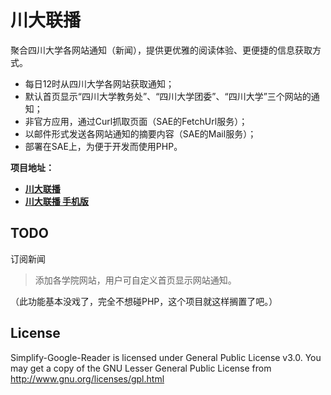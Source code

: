 川大联播
========
聚合四川大学各网站通知（新闻），提供更优雅的阅读体验、更便捷的信息获取方式。

* 每日12时从四川大学各网站获取通知；
* 默认首页显示“四川大学教务处”、“四川大学团委”、“四川大学”三个网站的通知；
* 非官方应用，通过Curl抓取页面（SAE的FetchUrl服务）；
* 以邮件形式发送各网站通知的摘要内容（SAE的Mail服务）；
* 部署在SAE上，为便于开发而使用PHP。

**项目地址：**
* **[川大联播](http://iscu.sinaapp.com/)**
* **[川大联播 手机版](http://iscu.sinaapp.com/m)**

TODO
-------------
订阅新闻
> 添加各学院网站，用户可自定义首页显示网站通知。

（此功能基本没戏了，完全不想碰PHP，这个项目就这样搁置了吧。）

License
-------
Simplify-Google-Reader is licensed under General Public License v3.0. 
You may get a copy of the GNU Lesser General Public License from <http://www.gnu.org/licenses/gpl.html>